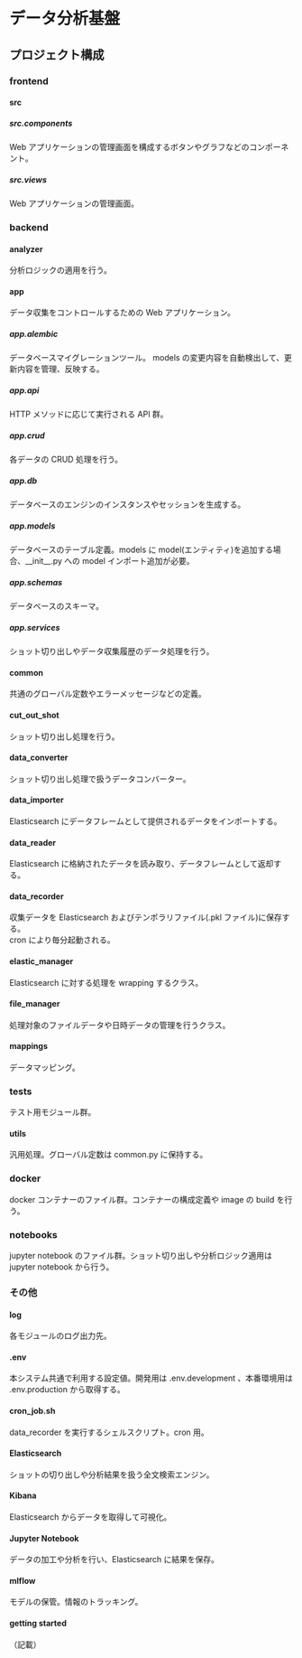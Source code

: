 # データ分析基盤

## プロジェクト構成

### frontend

#### src

##### src.components

Web アプリケーションの管理画面を構成するボタンやグラフなどのコンポーネント。

##### src.views

Web アプリケーションの管理画面。

### backend

#### analyzer

分析ロジックの適用を行う。

#### app

データ収集をコントロールするための Web アプリケーション。

##### app.alembic

データベースマイグレーションツール。 models の変更内容を自動検出して、更新内容を管理、反映する。

##### app.api

HTTP メソッドに応じて実行される API 群。

##### app.crud

各データの CRUD 処理を行う。

##### app.db

データベースのエンジンのインスタンスやセッションを生成する。

##### app.models

データベースのテーブル定義。models に model(エンティティ)を追加する場合、\_\_init\_\_.py への model インポート追加が必要。

##### app.schemas

データベースのスキーマ。

##### app.services

ショット切り出しやデータ収集履歴のデータ処理を行う。

#### common

共通のグローバル定数やエラーメッセージなどの定義。

#### cut_out_shot

ショット切り出し処理を行う。

#### data_converter

ショット切り出し処理で扱うデータコンバーター。

#### data_importer

Elasticsearch にデータフレームとして提供されるデータをインポートする。

#### data_reader

Elasticsearch に格納されたデータを読み取り、データフレームとして返却する。

#### data_recorder

収集データを Elasticsearch およびテンポラリファイル(.pkl ファイル)に保存する。  
cron により毎分起動される。

#### elastic_manager

Elasticsearch に対する処理を wrapping するクラス。

#### file_manager

処理対象のファイルデータや日時データの管理を行うクラス。

#### mappings

データマッピング。

### tests

テスト用モジュール群。

#### utils

汎用処理。グローバル定数は common.py に保持する。

### docker

docker コンテナーのファイル群。コンテナーの構成定義や image の build を行う。

### notebooks

jupyter notebook のファイル群。ショット切り出しや分析ロジック適用は jupyter notebook から行う。

### その他

#### log

各モジュールのログ出力先。

#### .env

本システム共通で利用する設定値。開発用は .env.development 、本番環境用は .env.production から取得する。

#### cron_job.sh

data_recorder を実行するシェルスクリプト。cron 用。

#### Elasticsearch

ショットの切り出しや分析結果を扱う全文検索エンジン。

#### Kibana

Elasticsearch からデータを取得して可視化。

#### Jupyter Notebook

データの加工や分析を行い、Elasticsearch に結果を保存。

#### mlflow

モデルの保管。情報のトラッキング。

#### getting started

（記載）
